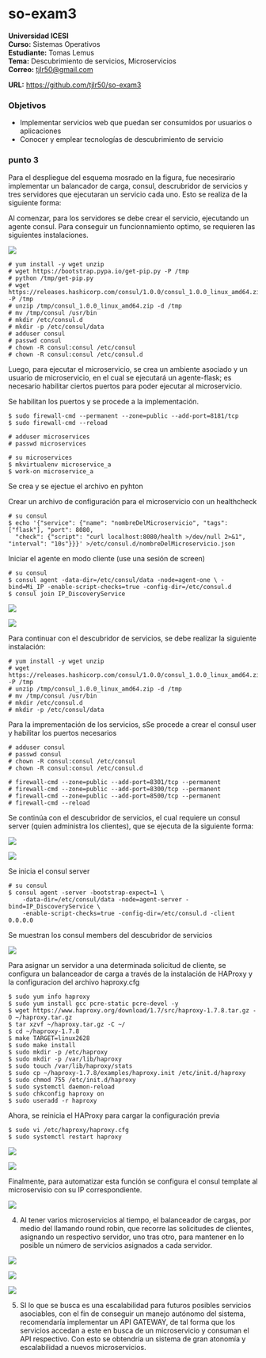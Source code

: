 # so-exam3

**Universidad ICESI**  
**Curso:** Sistemas Operativos  
**Estudiante:** Tomas Lemus  
**Tema:** Descubrimiento de servicios, Microservicios  
**Correo:** tjlr50@gmail.com

**URL:** https://github.com/tjlr50/so-exam3

### Objetivos
* Implementar servicios web que puedan ser consumidos por usuarios o aplicaciones
* Conocer y emplear tecnologías de descubrimiento de servicio

### punto 3

Para el despliegue del esquema mosrado en la figura, fue necesirario implementar un balancador de carga, consul, descrubridor de servicios y tres servidores que ejecutaran un servicio cada uno. Esto se realiza de la siguiente forma:



Al comenzar, para los servidores se debe crear el servicio, ejecutando un agente consul. Para conseguir un funcionnamiento optimo, se requieren las siguientes instalaciones.

![][1]

```
# yum install -y wget unzip
# wget https://bootstrap.pypa.io/get-pip.py -P /tmp
# python /tmp/get-pip.py
# wget https://releases.hashicorp.com/consul/1.0.0/consul_1.0.0_linux_amd64.zip -P /tmp
# unzip /tmp/consul_1.0.0_linux_amd64.zip -d /tmp
# mv /tmp/consul /usr/bin
# mkdir /etc/consul.d
# mkdir -p /etc/consul/data
# adduser consul
# passwd consul
# chown -R consul:consul /etc/consul
# chown -R consul:consul /etc/consul.d
```

Luego, para ejecutar el microservicio, se crea un ambiente asociado y un usuario de microservicio, en el cual se ejecutará un agente-flask; es necesario habilitar ciertos puertos para poder ejecutar al microservicio.

Se habilitan los puertos y se procede a la implementación.

```
$ sudo firewall-cmd --permanent --zone=public --add-port=8181/tcp
$ sudo firewall-cmd --reload

# adduser microservices
# passwd microservices

# su microservices
$ mkvirtualenv microservice_a
$ work-on microservice_a
```

Se crea y se ejectue el archivo en pyhton

Crear un archivo de configuración para el microservicio con un healthcheck
```
# su consul
$ echo '{"service": {"name": "nombreDelMicroservicio", "tags": ["flask"], "port": 8080,
  "check": {"script": "curl localhost:8080/health >/dev/null 2>&1", "interval": "10s"}}}' >/etc/consul.d/nombreDelMicroservicio.json
```

Iniciar el agente en modo cliente (use una sesión de screen)

```
# su consul
$ consul agent -data-dir=/etc/consul/data -node=agent-one \ -bind=Mi_IP -enable-script-checks=true -config-dir=/etc/consul.d
$ consul join IP_DiscoveryService
```

![][2] 

![][4]
 

Para continuar con el descubridor de servicios, se debe realizar la siguiente instalación:

```
# yum install -y wget unzip
# wget https://releases.hashicorp.com/consul/1.0.0/consul_1.0.0_linux_amd64.zip -P /tmp
# unzip /tmp/consul_1.0.0_linux_amd64.zip -d /tmp
# mv /tmp/consul /usr/bin
# mkdir /etc/consul.d
# mkdir -p /etc/consul/data
```

Para la imprementación de los servicios, sSe procede a crear el consul user y habilitar los puertos necesarios

```
# adduser consul
# passwd consul
# chown -R consul:consul /etc/consul
# chown -R consul:consul /etc/consul.d

# firewall-cmd --zone=public --add-port=8301/tcp --permanent
# firewall-cmd --zone=public --add-port=8300/tcp --permanent
# firewall-cmd --zone=public --add-port=8500/tcp --permanent
# firewall-cmd --reload
```

Se continúa con el descubridor de servicios, el cual requiere un consul server (quien administra los clientes), que se ejecuta de la siguiente forma:

![][5] 

![][6]


Se inicia el consul server

```
# su consul
$ consul agent -server -bootstrap-expect=1 \
    -data-dir=/etc/consul/data -node=agent-server -bind=IP_DiscoveryService \
    -enable-script-checks=true -config-dir=/etc/consul.d -client 0.0.0.0
```

Se muestran los consul members del descubridor de servicios

![][7]


Para asignar un servidor a una determinada solicitud de cliente, se configura un balanceador de carga a través de la instalación de HAProxy y la configuracion del archivo haproxy.cfg

```
$ sudo yum info haproxy
$ sudo yum install gcc pcre-static pcre-devel -y
$ wget https://www.haproxy.org/download/1.7/src/haproxy-1.7.8.tar.gz -O ~/haproxy.tar.gz
$ tar xzvf ~/haproxy.tar.gz -C ~/
$ cd ~/haproxy-1.7.8
$ make TARGET=linux2628
$ sudo make install
$ sudo mkdir -p /etc/haproxy
$ sudo mkdir -p /var/lib/haproxy 
$ sudo touch /var/lib/haproxy/stats
$ sudo cp ~/haproxy-1.7.8/examples/haproxy.init /etc/init.d/haproxy
$ sudo chmod 755 /etc/init.d/haproxy
$ sudo systemctl daemon-reload
$ sudo chkconfig haproxy on
$ sudo useradd -r haproxy
```

Ahora, se reinicia el HAProxy para cargar la configuración previa

```
$ sudo vi /etc/haproxy/haproxy.cfg
$ sudo systemctl restart haproxy
```

![][8]

![][9]

Finalmente, para automatizar esta función se configura el consul template al microservisio con su IP correspondiente.


![][10]


4. Al tener varios microservicios al tiempo, el balanceador de cargas, por medio del llamando round robin, que recorre las solicitudes de clientes, asignando un respectivo servidor, uno tras otro, para mantener en lo posible un número de servicios asignados a cada servidor. 

![][11]

![][13]

![][15]

5. SI lo que se busca es una escalabilidad para futuros posibles servicios asociables, con el fin de conseguir un manejo autónomo del sistema, recomendaría implementar un API GATEWAY, de tal forma que los servicios accedan a este en busca de un microservicio y consuman el API respectivo. Con esto se obtendría un sistema de gran atonomía y escalabilidad a nuevos microservicios.











[8]:8.PNG

[1]: 1.PNG

[2]: 2.PNG

[3]: 3.PNG

[4]: 4.PNG

[5]: 5.PNG

[6]: 6.PNG

[7]: 7.PNG

[8]: 8.PNG

[9]: 9.PNG

[10]: 10.PNG

[11]: 11.PNG

[13]: 13.PNG

[14]: 14.PNG

[15]: 15.PNG


